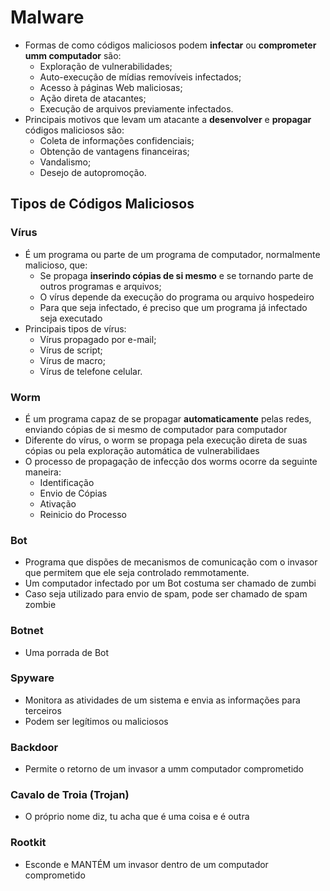 # Malware

- Formas de como códigos maliciosos podem **infectar** ou **comprometer umm computador** são:
  - Exploração de vulnerabilidades;
  - Auto-execução de mídias removíveis infectados;
  - Acesso à páginas Web maliciosas;
  - Ação direta de atacantes;
  - Execução de arquivos previamente infectados.
- Principais motivos que levam um atacante a **desenvolver** e **propagar** códigos maliciosos são:
  - Coleta de informações confidenciais;
  - Obtenção de vantagens financeiras;
  - Vandalismo;
  - Desejo de autopromoção.

## Tipos de Códigos Maliciosos

### Vírus

- É um programa ou parte de um programa de computador, normalmente malicioso, que:
  - Se propaga **inserindo cópias de si mesmo** e se tornando parte de outros programas e arquivos;
  - O vírus depende da execução do programa ou arquivo hospedeiro
  - Para que seja infectado, é preciso que um programa já infectado seja executado
- Principais tipos de vírus:
  - Vírus propagado por e-mail;
  - Vírus de script;
  - Vírus de macro;
  - Vírus de telefone celular.

### Worm

- É um programa capaz de se propagar **automaticamente** pelas redes, enviando cópias de si mesmo de computador para computador
- Diferente do vírus, o worm se propaga pela execução direta de suas cópias ou pela exploração automática de vulnerabilidaes
- O processo de propagação de infecção dos worms ocorre da seguinte maneira:
  - Identificação
  - Envio de Cópias
  - Ativação
  - Reinicio do Processo

### Bot

- Programa que dispões de mecanismos de comunicação com o invasor que permitem que ele seja controlado remmotamente.
- Um computador infectado por um Bot costuma ser chamado de zumbi
- Caso seja utilizado para envio de spam, pode ser chamado de spam zombie

### Botnet

- Uma porrada de Bot

### Spyware

- Monitora as atividades de um sistema e envia as informações para terceiros
- Podem ser legítimos ou maliciosos

### Backdoor

- Permite o retorno de um invasor a umm computador comprometido

### Cavalo de Troia (Trojan)

- O próprio nome diz, tu acha que é uma coisa e é outra

### Rootkit

- Esconde e MANTÉM um invasor dentro de um computador comprometido
